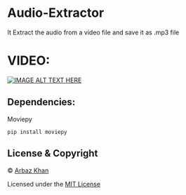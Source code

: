 # Audio-Extractor
It Extract the audio from a video file and save it as .mp3 file


# VIDEO:

[![IMAGE ALT TEXT HERE](https://img.youtube.com/vi/zwnDzhPOVPc/0.jpg)](https://www.youtube.com/watch?v=zwnDzhPOVPc)

## Dependencies:

Moviepy

```
pip install moviepy
```

## License & Copyright
© [Arbaz Khan](https://arbazkhan4712.github.io/Contact.html)

Licensed under the [MIT License](License)


